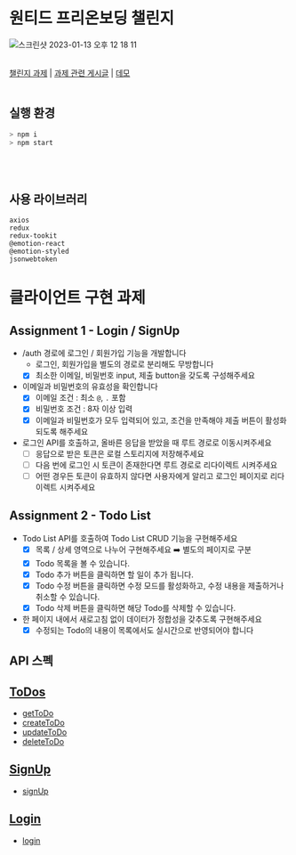 # 원티드 프리온보딩 챌린지

![스크린샷 2023-01-13 오후 12 18 11](https://user-images.githubusercontent.com/85052351/212458836-3702ad4e-0394-4d58-b3a3-7be9488dae9b.png)<br/><br/>

[챌린지 과제](https://github.com/starkoora/wanted-pre-onboarding-challenge-fe-1-api) | [과제 관련 게시글](https://nicehyun12.tistory.com/category/Project/%ED%94%84%EB%A6%AC%EC%98%A8%EB%B3%B4%EB%94%A9) | [데모](https://wanted-pre-onboarding-challenge-fe-1-nine.vercel.app/)<br/><br/>

## 실행 환경

```bash
> npm i 
> npm start
```
<br/><br/>

## 사용 라이브러리

```plaintext
axios
redux
redux-tookit
@emotion-react
@emotion-styled
jsonwebtoken
```

# 클라이언트 구현 과제

## Assignment 1 - Login / SignUp

- /auth 경로에 로그인 / 회원가입 기능을 개발합니다
  - 로그인, 회원가입을 별도의 경로로 분리해도 무방합니다
  - [x] 최소한 이메일, 비밀번호 input, 제출 button을 갖도록 구성해주세요
- 이메일과 비밀번호의 유효성을 확인합니다
  - [x] 이메일 조건 : 최소 `@`, `.` 포함
  - [x] 비밀번호 조건 : 8자 이상 입력
  - [x] 이메일과 비밀번호가 모두 입력되어 있고, 조건을 만족해야 제출 버튼이 활성화 되도록 해주세요
- 로그인 API를 호출하고, 올바른 응답을 받았을 때 루트 경로로 이동시켜주세요
  - [ ] 응답으로 받은 토큰은 로컬 스토리지에 저장해주세요
  - [ ] 다음 번에 로그인 시 토큰이 존재한다면 루트 경로로 리다이렉트 시켜주세요
  - [ ] 어떤 경우든 토큰이 유효하지 않다면 사용자에게 알리고 로그인 페이지로 리다이렉트 시켜주세요

## Assignment 2 - Todo List

- Todo List API를 호출하여 Todo List CRUD 기능을 구현해주세요
  - [x] 목록 / 상세 영역으로 나누어 구현해주세요 ➡️ 별도의 페이지로 구분
  - [x] Todo 목록을 볼 수 있습니다.
  - [x] Todo 추가 버튼을 클릭하면 할 일이 추가 됩니다.
  - [x] Todo 수정 버튼을 클릭하면 수정 모드를 활성화하고, 수정 내용을 제출하거나 취소할 수 있습니다.
  - [x] Todo 삭제 버튼을 클릭하면 해당 Todo를 삭제할 수 있습니다.
- 한 페이지 내에서 새로고침 없이 데이터가 정합성을 갖추도록 구현해주세요
  - [x] 수정되는 Todo의 내용이 목록에서도 실시간으로 반영되어야 합니다

## API 스펙

## [ToDos](#todos)

- [getToDo](#getTodos)
- [createToDo](#createTodo)
- [updateToDo](#updateTodo)
- [deleteToDo](#deleteTodo)

## [SignUp](#SignUp)

- [signUp](#signUp)

## [Login](#Login)

- [login](#login)

